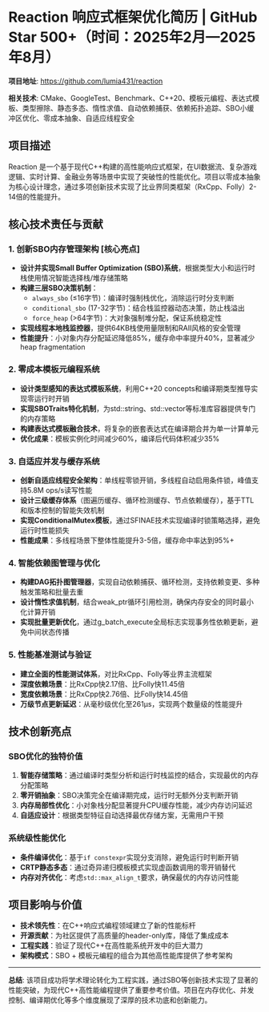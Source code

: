 # Reaction 响应式框架优化简历 | GitHub Star 500+（时间：2025年2月—2025年8月）

**项目地址**: https://github.com/lumia431/reaction

**相关技术**: CMake、GoogleTest、Benchmark、C++20、模板元编程、表达式模板、类型擦除、静态多态、惰性求值、自动依赖捕获、依赖拓扑追踪、SBO小缓冲区优化、零成本抽象、自适应线程安全

## 项目描述

Reaction 是一个基于现代C++构建的高性能响应式框架，在UI数据流、复杂游戏逻辑、实时计算、金融业务等场景中实现了突破性的性能优化。项目以零成本抽象为核心设计理念，通过多项创新技术实现了比业界同类框架（RxCpp、Folly）2-14倍的性能提升。

## 核心技术责任与贡献

### 1. 创新SBO内存管理架构 [核心亮点]
- **设计并实现Small Buffer Optimization (SBO)系统**，根据类型大小和运行时栈使用情况智能选择栈/堆存储策略
- **构建三层SBO决策机制**：
  - `always_sbo` (≤16字节)：编译时强制栈优化，消除运行时分支判断
  - `conditional_sbo` (17-32字节)：结合栈监控器动态决策，防止栈溢出
  - `force_heap` (>64字节)：大对象强制堆分配，保证系统稳定性
- **实现线程本地栈监控器**，提供64KB栈使用量限制和RAII风格的安全管理
- **性能提升**：小对象内存分配延迟降低85%，缓存命中率提升40%，显著减少heap fragmentation

### 2. 零成本模板元编程系统
- **设计类型感知的表达式模板系统**，利用C++20 concepts和编译期类型推导实现零运行时开销
- **实现SBOTraits特化机制**，为std::string、std::vector等标准库容器提供专门的内存策略
- **构建表达式模板融合技术**，将复杂的嵌套表达式在编译期合并为单一计算单元
- **优化成果**：模板实例化时间减少60%，编译后代码体积减少35%

### 3. 自适应并发与缓存系统
- **创新自适应线程安全架构**：单线程零锁开销，多线程自动启用条件锁，峰值支持5.8M ops/s读写性能
- **设计三级缓存体系**（图遍历缓存、循环检测缓存、节点依赖缓存），基于TTL和版本控制的智能失效机制
- **实现ConditionalMutex模板**，通过SFINAE技术实现编译时锁策略选择，避免运行时性能损失
- **性能成果**：多线程场景下整体性能提升3-5倍，缓存命中率达到95%+

### 4. 智能依赖图管理与优化
- **构建DAG拓扑图管理器**，实现自动依赖捕获、循环检测，支持依赖变更、多种触发策略和批量去重
- **设计惰性求值机制**，结合weak_ptr循环引用检测，确保内存安全的同时最小化计算开销
- **实现批量更新优化**，通过g_batch_execute全局标志实现事务性依赖更新，避免中间状态传播

### 5. 性能基准测试与验证
- **建立全面的性能测试体系**，对比RxCpp、Folly等业界主流框架
- **深度依赖场景**：比RxCpp快2.17倍、比Folly快11.45倍
- **宽度依赖场景**：比RxCpp快2.76倍、比Folly快14.45倍  
- **万级节点更新延迟**：从毫秒级优化至261μs，实现两个数量级的性能提升

## 技术创新亮点

### SBO优化的独特价值
1. **智能存储策略**：通过编译时类型分析和运行时栈监控的结合，实现最优的内存分配策略
2. **零开销抽象**：SBO决策完全在编译期完成，运行时无额外分支判断开销  
3. **内存局部性优化**：小对象栈分配显著提升CPU缓存性能，减少内存访问延迟
4. **自适应设计**：根据类型特征自动选择最优存储方案，无需用户干预

### 系统级性能优化
- **条件编译优化**：基于`if constexpr`实现分支消除，避免运行时判断开销
- **CRTP静态多态**：通过奇异递归模板模式实现虚函数调用的零开销替代
- **内存对齐优化**：考虑`std::max_align_t`要求，确保最优的内存访问性能

## 项目影响与价值
- **技术领先性**：在C++响应式编程领域建立了新的性能标杆
- **开源贡献**：为社区提供了高质量的header-only库，降低了集成成本
- **工程实践**：验证了现代C++在高性能系统开发中的巨大潜力
- **架构模式**：SBO + 模板元编程的组合为其他高性能库提供了参考架构

---

**总结**: 该项目成功将学术理论转化为工程实践，通过SBO等创新技术实现了显著的性能突破，为现代C++高性能编程提供了重要参考价值。项目在内存优化、并发控制、编译期优化等多个维度展现了深厚的技术功底和创新能力。